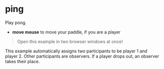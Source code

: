 # ping

Play pong.

- **move mouse** to move your paddle, if you are a player

> Open this example in two browser windows at once!

This example automatically assigns two participants to be player 1 and player 2. Other participants are observers. If a player drops out, an observer takes their place.
